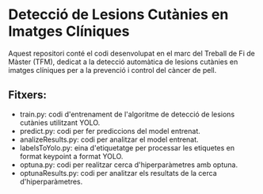 # Detecció de Lesions Cutànies en Imatges Clíniques

Aquest repositori conté el codi desenvolupat en el marc del Treball de Fi de Màster (TFM), dedicat a la detecció automàtica de lesions cutànies en imatges clíniques per a la prevenció i control del càncer de pell. 

## Fitxers:
* train.py: codi d'entrenament de l'algoritme de detecció de lesions cutànies utilitzant YOLO.
* predict.py: codi per fer prediccions del model entrenat.
* analizeResults.py: codi per analitzar el model entrenat.
* labelsToYolo.py: eina d'etiquetatge per processar les etiquetes en format keypoint a format YOLO.
* optuna.py: codi per realitzar cerca d'hiperparàmetres amb optuna.
* optunaResults.py: codi per analitzar els resultats de la cerca d'hiperparàmetres.
  

